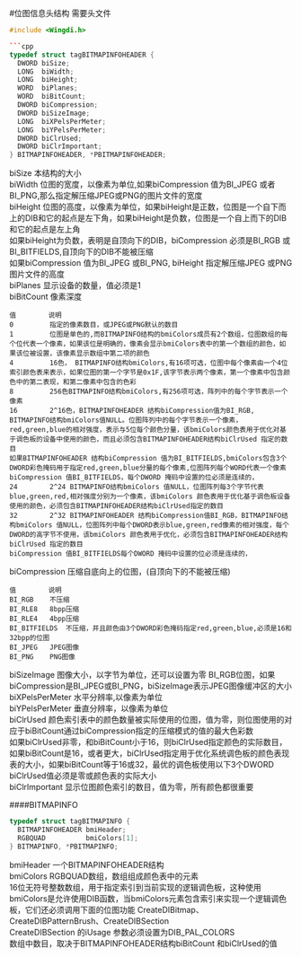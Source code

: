 #位图信息头结构
需要头文件
```cpp
#include <Wingdi.h>

```cpp
typedef struct tagBITMAPINFOHEADER {
  DWORD biSize;
  LONG  biWidth;
  LONG  biHeight;
  WORD  biPlanes;
  WORD  biBitCount;
  DWORD biCompression;
  DWORD biSizeImage;
  LONG  biXPelsPerMeter;
  LONG  biYPelsPerMeter;
  DWORD biClrUsed;
  DWORD biClrImportant;
} BITMAPINFOHEADER, *PBITMAPINFOHEADER;
```
biSize 本结构的大小        
biWidth 位图的宽度，以像素为单位,如果biCompression 值为BI_JPEG 或者 BI_PNG,那么指定解压缩JPEG或PNG的图片文件的宽度             
biHeight 位图的高度，以像素为单位，如果biHeight是正数，位图是一个自下而上的DIB和它的起点是左下角，如果biHeight是负数，位图是一个自上而下的DIB和它的起点是左上角          
如果biHeight为负数，表明是自顶向下的DIB，biCompression 必须是BI_RGB 或BI_BITFIELDS,自顶向下的DIB不能被压缩       
如果biCompression 值为BI_JPEG 或BI_PNG, biHeight 指定解压缩JPEG 或PNG图片文件的高度         
biPlanes 显示设备的数量，值必须是1     
biBitCount 像素深度
```text
值        说明
0         指定的像素数目，或JPEG或PNG默认的数目
1         位图是单色的,而BITMAPINFO结构的bmiColors成员有2个数组，位图数组的每个位代表一个像素，如果该位是明确的，像素会显示bmiColors表中的第一个数组的颜色，如果该位被设置，该像素显示数组中第二项的颜色   
4         16色， BITMAPINFO结构bmiColors,有16项可选，位图中每个像素由一个4位索引颜色表来表示，如果位图的第一个字节是0x1F,该字节表示两个像素，第一个像素中包含颜色中的第二表现，和第二像素中包含的色彩
8         256色BITMAPINFO结构bmiColors,有256项可选，阵列中的每个字节表示一个像素 
16        2^16色，BITMAPINFOHEADER 结构biCompression值为BI_RGB, BITMAPINFO结构bmiColors值NULL。位图阵列中的每个字节表示一个像素，red,green,blue的相对强度，表示与5位每个颜色分量，该bmiColors颜色表用于优化对基于调色板的设备中使用的颜色，而且必须包含BITMAPINFOHEADER结构biClrUsed 指定的数目
如果BITMAPINFOHEADER 结构biCompression 值为BI_BITFIELDS,bmiColors包含3个DWORD彩色掩码用于指定red,green,blue分量的每个像素,位图阵列每个WORD代表一个像素
biCompression 值BI_BITFIELDS，每个DWORD 掩码中设置的位必须是连续的，
24        2^24 BITMAPINFO结构bmiColors 值NULL，位图阵列每3个字节代表blue,green,red,相对强度分别为一个像素，该bmiColors 颜色表用于优化基于调色板设备使用的颜色，必须包含BITMAPINFOHEADER结构biClrUsed指定的数目
32        2^32 BITMAPINFOHEADER 结构biCompression值BI_RGB，BITMAPINFO结构bmiColors 值NULL，位图阵列中每个DWORD表示blue,green,red像素的相对强度，每个DWORD的高字节不使用，该bmiColors 颜色表用于优化，必须包含BITMAPINFOHEADER结构biClrUsed 指定的数目
biCompression 值BI_BITFIELDS每个DWORD 掩码中设置的位必须是连续的，
```
biCompression 压缩自底向上的位图，(自顶向下的不能被压缩)
```text
值        说明
BI_RGB    不压缩
BI_RLE8   8bpp压缩
BI_RLE4   4bpp压缩
BI_BITFIELDS  不压缩，并且颜色由3个DWORD彩色掩码指定red,green,blue,必须是16和32bpp的位图
BI_JPEG   JPEG图像
BI_PNG    PNG图像
```
biSizeImage 图像大小，以字节为单位，还可以设置为零 BI_RGB位图，如果biCompression是BI_JPEG或BI_PNG，biSizeImage表示JPEG图像缓冲区的大小          
biXPelsPerMeter 水平分辨率,以像素为单位        
biYPelsPerMeter 垂直分辨率，以像素为单位     
biClrUsed 颜色索引表中的颜色数量被实际使用的位图，值为零，则位图使用的对应于biBitCount通过biCompression指定的压缩模式的值的最大色彩数     
如果biClrUsed非零，和biBitCount小于16，则biClrUsed指定颜色的实际数目，如果biBitCount是16，或者更大，biClrUsed指定用于优化系统调色板的颜色表现表的大小，如果biBitCount等于16或32，最优的调色板使用以下3个DWORD    
biClrUsed值必须是零或颜色表的实际大小     
biClrImportant 显示位图颜色索引的数目，值为零，所有颜色都很重要 

####BITMAPINFO       
```cpp
typedef struct tagBITMAPINFO {
  BITMAPINFOHEADER bmiHeader;
  RGBQUAD          bmiColors[1];
} BITMAPINFO, *PBITMAPINFO;
```
bmiHeader 一个BITMAPINFOHEADER结构       
bmiColors RGBQUAD数组，数组组成颜色表中的元素      
16位无符号整数数组，用于指定索引到当前实现的逻辑调色板，这种使用bmiColors是允许使用DIB函数，当bmiColors元素包含索引来实现一个逻辑调色板，它们还必须调用下面的位图功能 
CreateDIBitmap、CreateDIBPatternBrush、CreateDIBSection       
CreateDIBSection 的iUsage 参数必须设置为DIB_PAL_COLORS    
数组中数目，取决于BITMAPINFOHEADER结构biBitCount 和biClrUsed的值

